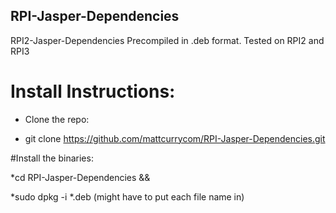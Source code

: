 ## RPI-Jasper-Dependencies
RPI2-Jasper-Dependencies Precompiled in .deb format.  Tested on RPI2 and RPI3


# Install Instructions:
* Clone the repo: 

* git clone https://github.com/mattcurrycom/RPI-Jasper-Dependencies.git

#Install the binaries:

*cd RPI-Jasper-Dependencies &&

*sudo dpkg -i *.deb (might have to put each file name in)


